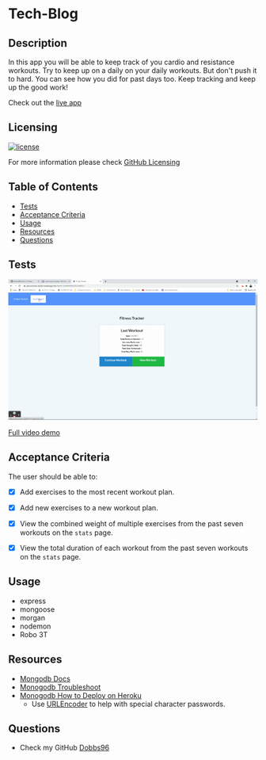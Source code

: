 # Tech-Blog

## Description

In this app you will be able to keep track of you cardio and resistance workouts. Try to keep up on a daily on your daily workouts. But don't push it to hard. You can see how you did for past days too. Keep tracking and keep up the good work!

Check out the [live app](https://jmd-workout-tracker.herokuapp.com/?id=61392b505695010016cbb5a1)

## Licensing

[![license](https://img.shields.io/badge/license-MIT-blue)](https://shields.io)

For more information please check [GitHub Licensing](https://docs.github.com/en/github/creating-cloning-and-archiving-repositories/creating-a-repository-on-github/licensing-a-repository)

## Table of Contents

- [Tests](#tests)
- [Acceptance Criteria](#acceptance-criteria)
- [Usage](#usage)
- [Resources](#resources)
- [Questions](#questions)

## Tests

![Quick show of app](./assets/example.gif)

[Full video demo](https://drive.google.com/file/d/12xYwHamyaU7GA9poxttJm9AGY3_mmUrY/view)

## Acceptance Criteria

The user should be able to:

- [x] Add exercises to the most recent workout plan.

- [x] Add new exercises to a new workout plan.

- [x] View the combined weight of multiple exercises from the past seven workouts on the `stats` page.

- [x] View the total duration of each workout from the past seven workouts on the `stats` page.

## Usage

- express
- mongoose
- morgan
- nodemon
- Robo 3T

## Resources

- [Mongodb Docs](https://docs.mongodb.com/manual/reference/operator/update-field/)
- [Monogodb Troubleshoot](https://docs.atlas.mongodb.com/troubleshoot-connection/#special-characters-in-connection-string-password)
- [Monogodb How to Deploy on Heroku](https://www.mongodb.com/developer/how-to/use-atlas-on-heroku/)
  - Use [URLEncoder](https://www.urlencoder.org/) to help with special character passwords.

## Questions

- Check my GitHub [Dobbs96](https://github.com/Dobbs96)
